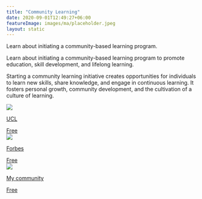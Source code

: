 ```yaml
---
title: "Community Learning"
date: 2020-09-01T12:49:27+06:00
featureImage: images/ma/placeholder.jpeg
layout: static
---
```


Learn about initiating a community-based learning program.

Learn about initiating a community-based learning program to promote education, skill development, and lifelong learning.

Starting a community learning initiative creates opportunities for individuals to learn new skills, share knowledge, and engage in continuous learning. It fosters personal growth, community development, and the cultivation of a culture of learning.

<a class="ma-link" href="https://www.ucl.ac.uk/teaching-learning/publications/2019/nov/five-steps-developing-community-engaged-learning-programme-module-or-project"><div class="ma-card"><div class="ma-icon"><img src ="/images/icon-check.png"/></div><div class="ma-name"><p>UCL</p></div><div class="ma-paid-text"><span>Free</span></div></div></a><a class="ma-link" href="https://www.forbes.com/sites/forbesbusinesscouncil/2022/04/13/how-to-make-community-based-learning-a-crucial-component-of-your-learning-and-development-program/?sh=9e0e723bf1ce"><div class="ma-card"><div class="ma-icon"><img src ="/images/icon-check.png"/></div><div class="ma-name"><p>Forbes</p></div><div class="ma-paid-text"><span>Free </span></div></div></a><a class="ma-link" href="https://mycommunity.org.uk/how-to-get-started-with-a-project-in-your-community"><div class="ma-card"><div class="ma-icon"><img src ="/images/icon-check.png"/></div><div class="ma-name"><p>My community</p></div><div class="ma-paid-text"><span>Free</span></div></div></a>  

<br/><br/>






